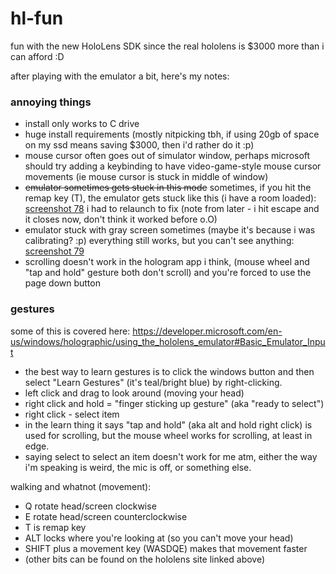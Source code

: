 # hl-fun
fun with the new HoloLens SDK since the real hololens is $3000 more than i can afford :D


after playing with the emulator a bit, here's my notes:

### annoying things
 - install only works to C drive
 - huge install requirements (mostly nitpicking tbh, if using 20gb of space on my ssd means saving $3000, then i'd rather do it :p)
 - mouse cursor often goes out of simulator window, perhaps microsoft should try adding a keybinding to have video-game-style mouse cursor movements (ie mouse cursor is stuck in middle of window)
 - ~~emulator sometimes gets stuck in this mode~~ sometimes, if you hit the remap key (T), the emulator gets stuck like this (i have a room loaded): [screenshot 78](https://cloud.githubusercontent.com/assets/6683648/14234733/31404898-f9b8-11e5-8e49-be7c86d21877.png) i had to relaunch to fix (note from later - i hit escape and it closes now, don't think it worked before o.O)
 - emulator stuck with gray screen sometimes (maybe it's because i was calibrating? :p) everything still works, but you can't see anything: [screenshot 79](https://cloud.githubusercontent.com/assets/6683648/14234744/c04b36c4-f9b8-11e5-80d6-1657070c38a6.png)
 - scrolling doesn't work in the hologram app i think, (mouse wheel and "tap and hold" gesture both don't scroll) and you're forced to use the page down button

### gestures
some of this is covered here: https://developer.microsoft.com/en-us/windows/holographic/using_the_hololens_emulator#Basic_Emulator_Input

 - the best way to learn gestures is to click the windows button and then select "Learn Gestures" (it's teal/bright blue) by right-clicking.
 - left click and drag to look around (moving your head)
 - right click and hold = "finger sticking up gesture" (aka "ready to select")
 - right click - select item
 - in the learn thing it says "tap and hold" (aka alt and hold right click) is used for scrolling, but the mouse wheel works for scrolling, at least in edge.
 - saying select to select an item doesn't work for me atm, either the way i'm speaking is weird, the mic is off, or something else.

walking and whatnot (movement):
 - Q rotate head/screen clockwise
 - E rotate head/screen counterclockwise
 - T is remap key
 - ALT locks where you're looking at (so you can't move your head)
 - SHIFT plus a movement key (WASDQE) makes that movement faster
 - (other bits can be found on the hololens site linked above)

